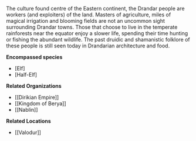 The culture found centre of the Eastern continent, the Drandar people are workers (and exploiters) of the land. Masters of agriculture, miles of magical irrigation and blooming fields are not an uncommon sight surrounding Drandar towns. Those that choose to live in the temperate rainforests near the equator enjoy a slower life, spending their time hunting or fishing the abundant wildlife. The past druidic and shamanistic folklore of these people is still seen today in Drandarian architecture and food.

**Encompassed species**

*   [Elf]
*   [Half-Elf]

**Related Organizations**

*   [[Dirikian Empire]]
*   [[Kingdom of Berya]]
*   [[Nablin]]

**Related Locations**

*   [[Valodur]]